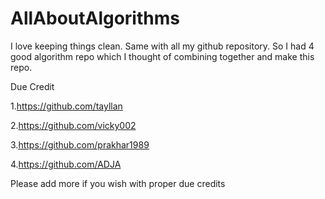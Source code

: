 # AllAboutAlgorithms

I love keeping things clean. Same with all my github repository.
So I had 4 good algorithm repo which I thought of combining
together and make this repo.

Due Credit

1.https://github.com/tayllan

2.https://github.com/vicky002

3.https://github.com/prakhar1989

4.https://github.com/ADJA

Please add more if you wish with proper due credits
